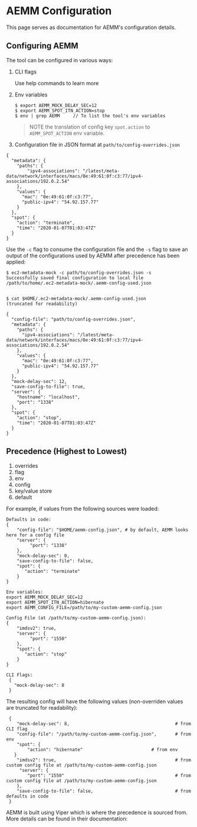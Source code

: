 # AEMM Configuration
This page serves as documentation for AEMM's configuration details.

## Configuring AEMM
The tool can be configured in various ways:

1. CLI flags

    Use help commands to learn more

2. Env variables
    ```
    $ export AEMM_MOCK_DELAY_SEC=12
    $ export AEMM_SPOT_ITN_ACTION=stop
    $ env | grep AEMM     // To list the tool's env variables
    ```

    > NOTE the translation of config key `spot.action` to `AEMM_SPOT_ACTION` env variable.

3. Configuration file in JSON format at `path/to/config-overrides.json`
```
{
  "metadata": {
    "paths": {
        "ipv4-associations": "/latest/meta-data/network/interfaces/macs/0e:49:61:0f:c3:77/ipv4-associations/192.0.2.54"
    },
    "values": {
      "mac": "0e:49:61:0f:c3:77",
      "public-ipv4": "54.92.157.77"
    }
  },
  "spot": {
    "action": "terminate",
    "time": "2020-01-07T01:03:47Z"
  }
}
```

Use the `-c` flag to consume the configuration file and the `-s` flag to save an output of the configurations used by AEMM after precedence has been applied:

```
$ ec2-metadata-mock -c path/to/config-overrides.json -s
Successfully saved final configuration to local file  /path/to/home/.ec2-metadata-mock/.aemm-config-used.json


$ cat $HOME/.ec2-metadata-mock/.aemm-config-used.json
(truncated for readability)

{
  "config-file": "path/to/config-overrides.json",
  "metadata": {
    "paths": {
      "ipv4-associations": "/latest/meta-data/network/interfaces/macs/0e:49:61:0f:c3:77/ipv4-associations/192.0.2.54"
    },
    "values": {
      "mac": "0e:49:61:0f:c3:77",
      "public-ipv4": "54.92.157.77"
    }
  },
  "mock-delay-sec": 12,
  "save-config-to-file": true,
  "server": {
    "hostname": "localhost",
    "port": "1338"
  },
  "spot": {
    "action": "stop",
    "time": "2020-01-07T01:03:47Z"
  }
}

```

## Precedence (Highest to Lowest)
1. overrides
2. flag
3. env
4. config
5. key/value store
6. default

For example, if values from the following sources were loaded:
```
Defaults in code:
{
    "config-file": "$HOME/aemm-config.json", # by default, AEMM looks here for a config file
    "server": {
         "port": "1338"
    },
    "mock-delay-sec": 0,
    "save-config-to-file": false,
    "spot": {
       "action": "terminate"
    }
}

Env variables:
export AEMM_MOCK_DELAY_SEC=12
export AEMM_SPOT_ITN_ACTION=hibernate
export AEMM_CONFIG_FILE=/path/to/my-custom-aemm-config.json

Config File (at /path/to/my-custom-aemm-config.json):
{
    "imdsv2": true,
    "server": {
         "port": "1550"
    },
    "spot": {
       "action": "stop"
    }
}

CLI Flags:
 {
   "mock-delay-sec": 8
 }
```

The resulting config will have the following values (non-overriden values are truncated for readability):
```
 {
    "mock-delay-sec": 8,                                        # from CLI flag
    "config-file": "/path/to/my-custom-aemm-config.json",       # from env
    "spot": {
        "action": "hibernate"                          # from env
   }
    "imdsv2": true,                                             # from custom config file at /path/to/my-custom-aemm-config.json
     "server": {
        "port": "1550"                                          # from custom config file at /path/to/my-custom-aemm-config.json
    },
    "save-config-to-file": false,                               # from defaults in code
 }
```

AEMM is built using Viper which is where the precedence is sourced from. More details can be found in their documentation: 

<a href="https://github.com/spf13/viper/blob/master/README.md">
    <img src="https://img.shields.io/badge/viper-documentation-green" alt="">
</a>
